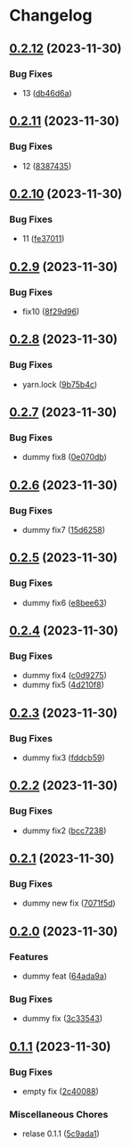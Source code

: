 # Changelog

## [0.2.12](https://github.com/gabrik/release-learning-2/compare/release-test-v0.2.11...release-test-v0.2.12) (2023-11-30)


### Bug Fixes

* 13 ([db46d6a](https://github.com/gabrik/release-learning-2/commit/db46d6acdef415f9db011870d9fcd3c2cc673789))

## [0.2.11](https://github.com/gabrik/release-learning-2/compare/release-test-v0.2.10...release-test-v0.2.11) (2023-11-30)


### Bug Fixes

* 12 ([8387435](https://github.com/gabrik/release-learning-2/commit/8387435cb4ec4d953b487c7cb4d328d40af3b9ea))

## [0.2.10](https://github.com/gabrik/release-learning-2/compare/release-test-v0.2.9...release-test-v0.2.10) (2023-11-30)


### Bug Fixes

* 11 ([fe37011](https://github.com/gabrik/release-learning-2/commit/fe370116f47c66fddbc8c75989842ad2391d78f6))

## [0.2.9](https://github.com/gabrik/release-learning-2/compare/release-test-v0.2.8...release-test-v0.2.9) (2023-11-30)


### Bug Fixes

* fix10 ([8f29d96](https://github.com/gabrik/release-learning-2/commit/8f29d96fc3dd38c9265df7c05ce0964f76a888e2))

## [0.2.8](https://github.com/gabrik/release-learning-2/compare/release-test-v0.2.7...release-test-v0.2.8) (2023-11-30)


### Bug Fixes

* yarn.lock ([9b75b4c](https://github.com/gabrik/release-learning-2/commit/9b75b4c06473598a02425de9b9e5a99541679687))

## [0.2.7](https://github.com/gabrik/release-learning-2/compare/release-test-v0.2.6...release-test-v0.2.7) (2023-11-30)


### Bug Fixes

* dummy fix8 ([0e070db](https://github.com/gabrik/release-learning-2/commit/0e070db1736d6e9e43f1aa493471b21b7ebc82ff))

## [0.2.6](https://github.com/gabrik/release-learning-2/compare/release-test-v0.2.5...release-test-v0.2.6) (2023-11-30)


### Bug Fixes

* dummy fix7 ([15d6258](https://github.com/gabrik/release-learning-2/commit/15d625816aa829cdaecd0b118460b28ec1be5d84))

## [0.2.5](https://github.com/gabrik/release-learning-2/compare/release-test-v0.2.4...release-test-v0.2.5) (2023-11-30)


### Bug Fixes

* dummy fix6 ([e8bee63](https://github.com/gabrik/release-learning-2/commit/e8bee6382bcb5de2eaa638841d7b821f03380ee9))

## [0.2.4](https://github.com/gabrik/release-learning-2/compare/release-test-v0.2.3...release-test-v0.2.4) (2023-11-30)


### Bug Fixes

* dummy fix4 ([c0d9275](https://github.com/gabrik/release-learning-2/commit/c0d92753fb2679034664aaf9dac310f3e7277323))
* dummy fix5 ([4d210f8](https://github.com/gabrik/release-learning-2/commit/4d210f822d2eb84fe40385b9fe20e5efec4fefb2))

## [0.2.3](https://github.com/gabrik/release-learning-2/compare/release-test-v0.2.2...release-test-v0.2.3) (2023-11-30)


### Bug Fixes

* dummy fix3 ([fddcb59](https://github.com/gabrik/release-learning-2/commit/fddcb599a25716918f3a01acac6a5ba7e052efa4))

## [0.2.2](https://github.com/gabrik/release-learning-2/compare/release-test-v0.2.1...release-test-v0.2.2) (2023-11-30)


### Bug Fixes

* dummy fix2 ([bcc7238](https://github.com/gabrik/release-learning-2/commit/bcc7238d1bf4988555d376f69424abc67942291e))

## [0.2.1](https://github.com/gabrik/release-learning-2/compare/release-test-v0.2.0...release-test-v0.2.1) (2023-11-30)


### Bug Fixes

* dummy new fix ([7071f5d](https://github.com/gabrik/release-learning-2/commit/7071f5df877f9cb4812a1b9f2e48e9a70bd35200))

## [0.2.0](https://github.com/gabrik/release-learning-2/compare/release-test-v0.1.1...release-test-v0.2.0) (2023-11-30)


### Features

* dummy feat ([64ada9a](https://github.com/gabrik/release-learning-2/commit/64ada9ab734e94724c2e2f5357d5accaa27ab720))


### Bug Fixes

* dummy fix ([3c33543](https://github.com/gabrik/release-learning-2/commit/3c335436bfd294685c2a14db2876a3b9631052e6))

## [0.1.1](https://github.com/gabrik/release-learning-2/compare/release-test-v0.1.0...release-test-v0.1.1) (2023-11-30)


### Bug Fixes

* empty fix ([2c40088](https://github.com/gabrik/release-learning-2/commit/2c40088bc85ae218001d5e4d2e0cab655b42e869))


### Miscellaneous Chores

* relase 0.1.1 ([5c9ada1](https://github.com/gabrik/release-learning-2/commit/5c9ada1f971e49c011a264f3bcd3dc3035aabecf))
